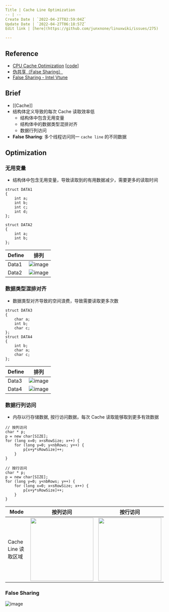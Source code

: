 ```yaml
---
Title | Cache Line Optimization
-- | --
Create Date | `2022-04-27T02:59:04Z`
Update Date | `2022-04-27T06:18:57Z`
Edit link | [here](https://github.com/junxnone/linuxwiki/issues/275)

---
```

## Reference
- [CPU Cache Optimization](https://zzqcn.github.io/perf/cpu_cache.html) [[code](https://github.com/zzqcn/storage/tree/main/code/c/cache_opt)]
- [伪共享（False Sharing）](https://zhuanlan.zhihu.com/p/55917869)
- [False Sharing - Intel Vtune](https://www.intel.com/content/www/us/en/develop/documentation/vtune-cookbook/top/tuning-recipes/false-sharing.html)


## Brief
- [[Cache]]
- 结构体定义导致的每次 Cache 读取效率低
  - 结构体中包含无用变量
  - 结构体中的数据类型混排对齐
  - 数据行列访问
- **False Sharing**: 多个线程访问同一 `cache line` 的不同数据


## Optimization 
### 无用变量
- 结构体中包含无用变量，导致读取到的有用数据减少，需要更多的读取时间

```
struct DATA1
{
    int a;
    int b;
    int c;
    int d;
};

struct DATA2
{
    int a;
    int b;
};
```

Define | 排列
-- | --
Data1 | ![image](https://user-images.githubusercontent.com/2216970/165431054-a23459e3-f278-4ff8-a14c-cda0587790ff.png)
Data2 | ![image](https://user-images.githubusercontent.com/2216970/165431060-4206bb0b-3b15-4cda-8df5-0e658f90fcb4.png)

### 数据类型混排对齐
- 数据类型对齐导致的空间浪费，导致需要读取更多次数

```
struct DATA3
{
    char a;
    int b;
    char c;
};
struct DATA4
{
    int b;
    char a;
    char c;
};
```


Define | 排列
-- | --
Data3 | ![image](https://user-images.githubusercontent.com/2216970/165431251-4c3ae17d-b3c3-4635-b7d2-cec6292a81dc.png)
Data4 | ![image](https://user-images.githubusercontent.com/2216970/165431256-d95e1ad9-61d9-44e4-87a7-697eee6f8d53.png)


### 数据行列访问
- 内存以行存储数据, 按行访问数据，每次 Cache 读取能够取到更多有效数据

```
// 按列访问
char * p;
p = new char[SIZE];
for (long x=0; x<sRowSize; x++) {
    for (long y=0; y<nbRows; y++) {
        p[x+y*sRowSize]++;
    }
}
```
```
// 按行访问
char * p;
p = new char[SIZE];
for (long y=0; y<nbRows; y++) {
    for (long x=0; x<sRowSize; x++) {
        p[x+y*sRowSize]++;
    }
}
```

Mode | 按列访问 | 按行访问
-- | -- | --
Cache Line 读取区域 | <img width=200 src="https://user-images.githubusercontent.com/2216970/165432374-f045fb72-6d56-4b93-be94-b4f8493d0ca7.png"> | <img width=200 src="https://user-images.githubusercontent.com/2216970/165432478-0e33ef14-8511-4c15-a2cb-7f1600210b34.png">


### False Sharing

![image](https://user-images.githubusercontent.com/2216970/146132953-0c21c3c2-18c1-4041-a452-0ed3f7c148a3.png)


